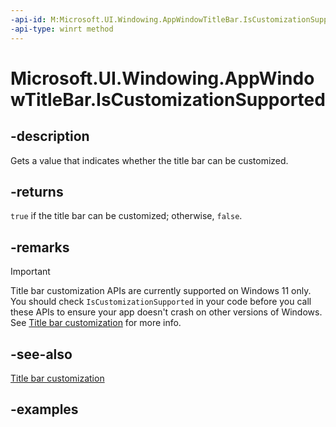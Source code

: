```yaml
---
-api-id: M:Microsoft.UI.Windowing.AppWindowTitleBar.IsCustomizationSupported
-api-type: winrt method
---
```


# Microsoft.UI.Windowing.AppWindowTitleBar.IsCustomizationSupported

<!--
public static bool IsCustomizationSupported ();
-->


## -description

Gets a value that indicates whether the title bar can be customized.

## -returns

`true` if the title bar can be customized; otherwise, `false`.

## -remarks

> [!IMPORTANT]
> Title bar customization APIs are currently supported on Windows 11 only. You should check `IsCustomizationSupported` in your code before you call these APIs to ensure your app doesn't crash on other versions of Windows. See [Title bar customization](/windows/apps/develop/title-bar?tabs=wasdk) for more info.

## -see-also

[Title bar customization](/windows/apps/develop/title-bar?tabs=wasdk)

## -examples


